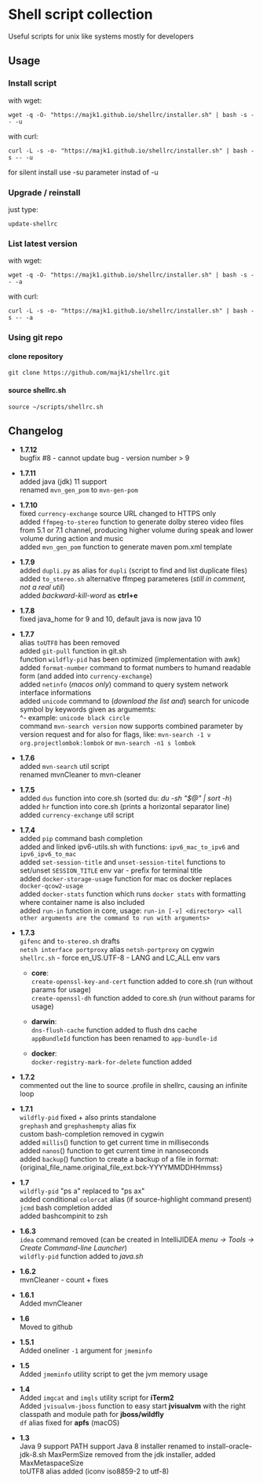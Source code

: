 # Shell script collection

Useful scripts for unix like systems mostly for developers

## Usage

### Install script

with wget:

```shell
wget -q -O- "https://majk1.github.io/shellrc/installer.sh" | bash -s -- -u
```

with curl:

```shell
curl -L -s -o- "https://majk1.github.io/shellrc/installer.sh" | bash -s -- -u
```

for silent install use -su parameter instad of -u

### Upgrade / reinstall

just type:

```shell
update-shellrc
```

### List latest version

with wget:

```shell
wget -q -O- "https://majk1.github.io/shellrc/installer.sh" | bash -s -- -a
```

with curl:

```shell
curl -L -s -o- "https://majk1.github.io/shellrc/installer.sh" | bash -s -- -a
```

### Using git repo

#### clone repository

```shell
git clone https://github.com/majk1/shellrc.git
```

#### source shellrc.sh  

```shell
source ~/scripts/shellrc.sh
```

## Changelog

- **1.7.12**  
  bugfix #8 - cannot update bug - version number > 9  

- **1.7.11**  
  added java (jdk) 11 support  
  renamed `mvn_gen_pom` to `mvn-gen-pom`   

- **1.7.10**  
  fixed `currency-exchange` source URL changed to HTTPS only  
  added `ffmpeg-to-stereo` function to generate dolby stereo video files from 5.1 or 7.1 channel,
  producing higher volume during speak and lower volume during action and music  
  added `mvn_gen_pom` function to generate maven pom.xml template

- **1.7.9**  
  added `dupli.py` as alias for `dupli` (script to find and list duplicate files)  
  added `to_stereo.sh` alternative ffmpeg parameteres (*still in comment, not a real util*)  
  added *backward-kill-word* as **ctrl+e**  

- **1.7.8**  
  fixed java_home for 9 and 10, default java is now java 10  

- **1.7.7**  
  alias `toUTF8` has been removed  
  added `git-pull` function in git.sh  
  function `wildfly-pid` has been optimized (implementation with awk)  
  added `format-number` command to format numbers to humand readable form (and added into `currency-exchange`)  
  added `netinfo` (*macos only*) command to query system network interface informations  
  added `unicode` command to (*download the list and*) search for unicode symbol by keywords given as argumemts:  
  ^- example: `unicode black circle`  
  command `mvn-search version` now supports combined parameter by version request and
  for also for flags, like: `mvn-search -1 v org.projectlombok:lombok` or `mvn-search -n1 s lombok`  

- **1.7.6**  
  added `mvn-search` util script  
  renamed mvnCleaner to mvn-cleaner  

- **1.7.5**  
  added `dus` function into core.sh (sorted du: *du -sh "$@" | sort -h*)  
  added `hr` function into core.sh (prints a horizontal separator line)  
  added `currency-exchange` util script  

- **1.7.4**  
  added `pip` command bash completion  
  added and linked ipv6-utils.sh with functions: `ipv6_mac_to_ipv6` and `ipv6_ipv6_to_mac`  
  added `set-session-title` and `unset-session-titel` functions to set/unset `SESSION_TITLE` env var - prefix for terminal title  
  added `docker-storage-usage` function for mac os docker replaces `docker-qcow2-usage`  
  added `docker-stats` function which runs `docker stats` with formatting where container name is also included  
  added `run-in` function in core, usage: `run-in [-v] <directory> <all other arguments are the command to run with arguments>`  

- **1.7.3**  
  `gifenc` and `to-stereo.sh` drafts  
  `netsh interface portproxy` alias `netsh-portproxy` on cygwin  
  `shellrc.sh` - force en_US.UTF-8 - LANG and LC_ALL env vars  

  - **core**:  
    `create-openssl-key-and-cert` function added to core.sh (run without params for usage)  
    `create-openssl-dh` function added to core.sh (run without params for usage)  

  - **darwin**:  
    `dns-flush-cache` function added to flush dns cache  
    `appBundleId` function has been renamed to `app-bundle-id`  

  - **docker**:  
    `docker-registry-mark-for-delete` function added  

- **1.7.2**  
  commented out the line to source .profile in shellrc, causing an infinite loop

- **1.7.1**  
  `wildfly-pid` fixed + also prints standalone  
  `grephash` and `grephashempty` alias fix  
  custom bash-completion removed in cygwin  
  added `millis`() function to get current time in milliseconds  
  added `nanos`() function to get current time in nanoseconds  
  added `backup`() function to create a backup of a file in format: {original_file_name.original_file_ext.bck-YYYYMMDDHHmmss}  

- **1.7**  
  `wildfly-pid` "ps a" replaced to "ps ax"  
  added conditional `colorcat` alias (if source-highlight command present)  
  `jcmd` bash completion added  
  added bashcompinit to zsh  

- **1.6.3**  
  `idea` command removed (can be created in IntelliJIDEA *menu -> Tools -> Create Command-line Launcher*)  
  `wildfly-pid` function added to *java.sh*  

- **1.6.2**  
  mvnCleaner - count + fixes

- **1.6.1**  
  Added mvnCleaner

- **1.6**  
  Moved to github  

- **1.5.1**  
  Added oneliner `-1` argument for `jmeminfo`

- **1.5**  
  Added `jmeminfo` utility script to get the jvm memory usage

- **1.4**  
  Added `imgcat` and `imgls` utility script for **iTerm2**  
  Added `jvisualvm-jboss` function to easy start **jvisualvm** with the right classpath and module path for **jboss/wildfly**  
  `df` alias fixed for **apfs** (macOS)  

- **1.3**  
  Java 9 support PATH support
  Java 8 installer renamed to install-oracle-jdk-8.sh
  MaxPermSize removed from the jdk installer, added MaxMetaspaceSize  
  toUTF8 alias added (iconv iso8859-2 to utf-8)
